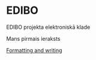 # EDIBO
EDIBO projekta elektroniskā klade

Mans pirmais ieraksts

[Formatting and writing](https://help.github.com/en/github/writing-on-github/basic-writing-and-formatting-syntax)
